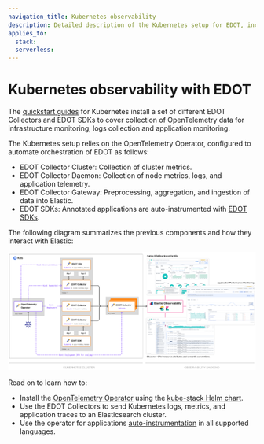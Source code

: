 ```yaml
---
navigation_title: Kubernetes observability
description: Detailed description of the Kubernetes setup for EDOT, including components and customization guidance.
applies_to:
  stack:
  serverless:
---
```


# Kubernetes observability with EDOT

The [quickstart guides](../../quickstart/index.md) for Kubernetes install a set of different EDOT Collectors and EDOT SDKs to cover collection of OpenTelemetry data for infrastructure monitoring, logs collection and application monitoring.

The Kubernetes setup relies on the OpenTelemetry Operator, configured to automate orchestration of EDOT as follows:
 
* EDOT Collector Cluster: Collection of cluster metrics.
* EDOT Collector Daemon: Collection of node metrics, logs, and application telemetry.
* EDOT Collector Gateway: Preprocessing, aggregation, and ingestion of data into Elastic. 
* EDOT SDKs: Annotated applications are auto-instrumented with [EDOT SDKs](../../edot-sdks/index.md).

The following diagram summarizes the previous components and how they interact with Elastic:
  
![K8s-architecture](../../images/EDOT-K8s-architecture.png)

Read on to learn how to:

- Install the [OpenTelemetry Operator](https://github.com/open-telemetry/opentelemetry-operator/) using the [kube-stack Helm chart](https://github.com/open-telemetry/opentelemetry-helm-charts/tree/main/charts/opentelemetry-kube-stack).
- Use the EDOT Collectors to send Kubernetes logs, metrics, and application traces to an Elasticsearch cluster.
- Use the operator for applications [auto-instrumentation](https://opentelemetry.io/docs/kubernetes/operator/automatic/) in all supported languages.
